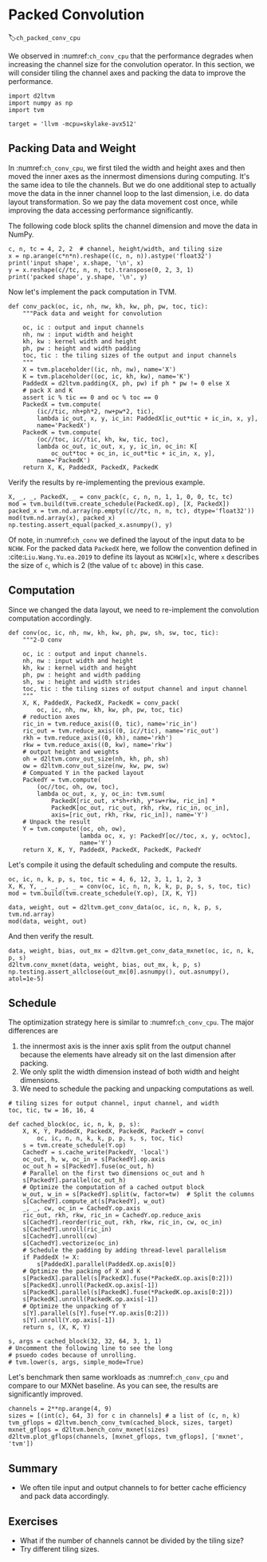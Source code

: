 # Packed Convolution
:label:`ch_packed_conv_cpu`

We observed in :numref:`ch_conv_cpu` that the performance degrades when increasing the channel size for the convolution operator. In this section, we will consider tiling the channel axes and packing the data to improve the performance.

```{.python .input  n=11}
import d2ltvm
import numpy as np
import tvm

target = 'llvm -mcpu=skylake-avx512'
```

## Packing Data and Weight

In :numref:`ch_conv_cpu`, we first tiled the width and height axes and then moved the inner axes as the innermost dimensions during computing. It's the same idea to tile the channels. But we do one additional step to actually move the data in the inner channel loop to the last dimension, i.e. do data layout transformation. So we pay the data movement cost once, while improving the data accessing performance significantly.

The following code block splits the channel dimension and move the data in NumPy.

```{.python .input  n=12}
c, n, tc = 4, 2, 2  # channel, height/width, and tiling size
x = np.arange(c*n*n).reshape((c, n, n)).astype('float32')
print('input shape', x.shape, '\n', x)
y = x.reshape(c//tc, n, n, tc).transpose(0, 2, 3, 1)
print('packed shape', y.shape, '\n', y)

```

Now let's implement the pack computation in TVM.

```{.python .input  n=13}
def conv_pack(oc, ic, nh, nw, kh, kw, ph, pw, toc, tic):
    """Pack data and weight for convolution

    oc, ic : output and input channels
    nh, nw : input width and height
    kh, kw : kernel width and height
    ph, pw : height and width padding
    toc, tic : the tiling sizes of the output and input channels
    """
    X = tvm.placeholder((ic, nh, nw), name='X')
    K = tvm.placeholder((oc, ic, kh, kw), name='K')
    PaddedX = d2ltvm.padding(X, ph, pw) if ph * pw != 0 else X
    # pack X and K
    assert ic % tic == 0 and oc % toc == 0
    PackedX = tvm.compute(
        (ic//tic, nh+ph*2, nw+pw*2, tic),
        lambda ic_out, x, y, ic_in: PaddedX[ic_out*tic + ic_in, x, y],
        name='PackedX')
    PackedK = tvm.compute(
        (oc//toc, ic//tic, kh, kw, tic, toc),
        lambda oc_out, ic_out, x, y, ic_in, oc_in: K[
            oc_out*toc + oc_in, ic_out*tic + ic_in, x, y],
        name='PackedK')
    return X, K, PaddedX, PackedX, PackedK
```

Verify the results by re-implementing the previous example.

```{.python .input  n=14}
X, _, _, PackedX, _ = conv_pack(c, c, n, n, 1, 1, 0, 0, tc, tc)
mod = tvm.build(tvm.create_schedule(PackedX.op), [X, PackedX])
packed_x = tvm.nd.array(np.empty((c//tc, n, n, tc), dtype='float32'))
mod(tvm.nd.array(x), packed_x)
np.testing.assert_equal(packed_x.asnumpy(), y)
```

Of note, in :numref:`ch_conv` we defined the layout of the input data to be `NCHW`. For the packed data `PackedX` here, we follow the convention defined in :cite:`Liu.Wang.Yu.ea.2019` to define its layout as `NCHW[x]c`, where `x` describes the size of `c`, which is 2 (the value of `tc` above) in this case.

## Computation

Since we changed the data layout, we need to re-implement the convolution computation accordingly.

```{.python .input  n=15}
def conv(oc, ic, nh, nw, kh, kw, ph, pw, sh, sw, toc, tic):
    """2-D conv

    oc, ic : output and input channels.
    nh, nw : input width and height
    kh, kw : kernel width and height
    ph, pw : height and width padding
    sh, sw : height and width strides
    toc, tic : the tiling sizes of output channel and input channel
    """
    X, K, PaddedX, PackedX, PackedK = conv_pack(
        oc, ic, nh, nw, kh, kw, ph, pw, toc, tic)
    # reduction axes
    ric_in = tvm.reduce_axis((0, tic), name='ric_in')
    ric_out = tvm.reduce_axis((0, ic//tic), name='ric_out')
    rkh = tvm.reduce_axis((0, kh), name='rkh')
    rkw = tvm.reduce_axis((0, kw), name='rkw')
    # output height and weights
    oh = d2ltvm.conv_out_size(nh, kh, ph, sh)
    ow = d2ltvm.conv_out_size(nw, kw, pw, sw)
    # Compuated Y in the packed layout
    PackedY = tvm.compute(
        (oc//toc, oh, ow, toc),
        lambda oc_out, x, y, oc_in: tvm.sum(
            PackedX[ric_out, x*sh+rkh, y*sw+rkw, ric_in] *
            PackedK[oc_out, ric_out, rkh, rkw, ric_in, oc_in],
            axis=[ric_out, rkh, rkw, ric_in]), name='Y')
    # Unpack the result
    Y = tvm.compute((oc, oh, ow),
                    lambda oc, x, y: PackedY[oc//toc, x, y, oc%toc],
                    name='Y')
    return X, K, Y, PaddedX, PackedX, PackedK, PackedY
```

Let's compile it using the default scheduling and compute the results.

```{.python .input  n=16}
oc, ic, n, k, p, s, toc, tic = 4, 6, 12, 3, 1, 1, 2, 3
X, K, Y, _, _, _, _ = conv(oc, ic, n, n, k, k, p, p, s, s, toc, tic)
mod = tvm.build(tvm.create_schedule(Y.op), [X, K, Y])

data, weight, out = d2ltvm.get_conv_data(oc, ic, n, k, p, s, tvm.nd.array)
mod(data, weight, out)
```

And then verify the result.

```{.python .input  n=17}
data, weight, bias, out_mx = d2ltvm.get_conv_data_mxnet(oc, ic, n, k, p, s)
d2ltvm.conv_mxnet(data, weight, bias, out_mx, k, p, s)
np.testing.assert_allclose(out_mx[0].asnumpy(), out.asnumpy(), atol=1e-5)
```

## Schedule

The optimization strategy here is similar to :numref:`ch_conv_cpu`. The major differences are

1. the innermost axis is the inner axis split from the output channel because the elements have already sit on the last dimension after packing.
2. We only split the width dimension instead of both width and height dimensions.
3. We need to schedule the packing and unpacking computations as well.

```{.python .input  n=18}
# tiling sizes for output channel, input channel, and width
toc, tic, tw = 16, 16, 4

def cached_block(oc, ic, n, k, p, s):
    X, K, Y, PaddedX, PackedX, PackedK, PackedY = conv(
        oc, ic, n, n, k, k, p, p, s, s, toc, tic)
    s = tvm.create_schedule(Y.op)
    CachedY = s.cache_write(PackedY, 'local')
    oc_out, h, w, oc_in = s[PackedY].op.axis
    oc_out_h = s[PackedY].fuse(oc_out, h)
    # Parallel on the first two dimensions oc_out and h
    s[PackedY].parallel(oc_out_h)
    # Optimize the computation of a cached output block
    w_out, w_in = s[PackedY].split(w, factor=tw)  # Split the columns
    s[CachedY].compute_at(s[PackedY], w_out)
    _, _, cw, oc_in = CachedY.op.axis
    ric_out, rkh, rkw, ric_in = CachedY.op.reduce_axis
    s[CachedY].reorder(ric_out, rkh, rkw, ric_in, cw, oc_in)
    s[CachedY].unroll(ric_in)
    s[CachedY].unroll(cw)
    s[CachedY].vectorize(oc_in)
    # Schedule the padding by adding thread-level parallelism
    if PaddedX != X:
        s[PaddedX].parallel(PaddedX.op.axis[0])
    # Optimize the packing of X and K
    s[PackedX].parallel(s[PackedX].fuse(*PackedX.op.axis[0:2]))
    s[PackedX].unroll(PackedX.op.axis[-1])
    s[PackedK].parallel(s[PackedK].fuse(*PackedK.op.axis[0:2]))
    s[PackedK].unroll(PackedK.op.axis[-1])
    # Optimize the unpacking of Y
    s[Y].parallel(s[Y].fuse(*Y.op.axis[0:2]))
    s[Y].unroll(Y.op.axis[-1])
    return s, (X, K, Y)

s, args = cached_block(32, 32, 64, 3, 1, 1)
# Uncomment the following line to see the long
# psuedo codes because of unrolling.
# tvm.lower(s, args, simple_mode=True)
```

Let's benchmark then same workloads as :numref:`ch_conv_cpu` and compare to our MXNet baseline. As you can see, the results are significantly improved.

```{.python .input  n=19}
channels = 2**np.arange(4, 9)
sizes = [(int(c), 64, 3) for c in channels] # a list of (c, n, k)
tvm_gflops = d2ltvm.bench_conv_tvm(cached_block, sizes, target)
mxnet_gflops = d2ltvm.bench_conv_mxnet(sizes)
d2ltvm.plot_gflops(channels, [mxnet_gflops, tvm_gflops], ['mxnet', 'tvm'])
```

## Summary

- We often tile input and output channels to for better cache efficiency and pack data accordingly.

## Exercises

- What if the number of channels cannot be divided by the tiling size?
- Try different tiling sizes.
